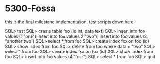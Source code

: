 # 5300-Fossa

this is the final milestone implementation, test scripts down here

SQL> test
SQL> create table foo (id int, data text)
SQL> insert into foo values (1,"one");insert into foo values(2,"two"); insert into foo values (2, "another two")
SQL> select * from foo
SQL> create index fxx on foo (id)
SQL> show index from foo
SQL> delete from foo where data = "two"
SQL> select * from foo
SQL> create index fxx on foo (id)
SQL> show index from foo
SQL> insert into foo values (4,"four")
SQL> select * from foo
SQL> quit